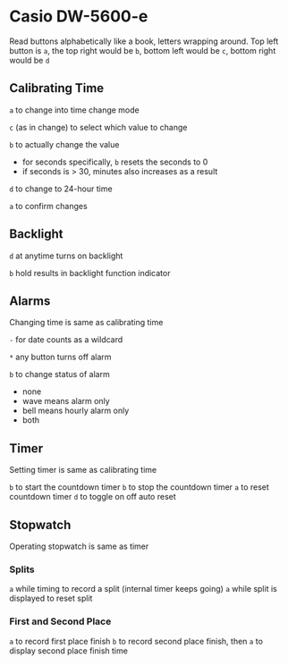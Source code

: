 # Casio DW-5600-e

Read buttons alphabetically like a book, letters wrapping around. Top left button is `a`, the top right would be `b`, bottom left would be `c`, bottom right would be `d`

## Calibrating Time

`a` to change into time change mode

`c` (as in change) to select which value to change

`b` to actually change the value

- for seconds specifically, `b` resets the seconds to 0
- if seconds is > 30, minutes also increases as a result

`d` to change to 24-hour time

`a` to confirm changes

## Backlight

`d` at anytime turns on backlight

`b` hold results in backlight function indicator

## Alarms

Changing time is same as calibrating time

`-` for date counts as a wildcard

`*` any button turns off alarm

`b` to change status of alarm

- none
- wave means alarm only
- bell means hourly alarm only
- both

## Timer

Setting timer is same as calibrating time

`b` to start the countdown timer
`b` to stop the countdown timer
`a` to reset countdown timer
`d` to toggle on off auto reset

## Stopwatch

Operating stopwatch is same as timer

### Splits

`a` while timing to record a split (internal timer keeps going)
`a` while split is displayed to reset split

### First and Second Place

`a` to record first place finish
`b` to record second place finish, then `a` to display second place finish time

